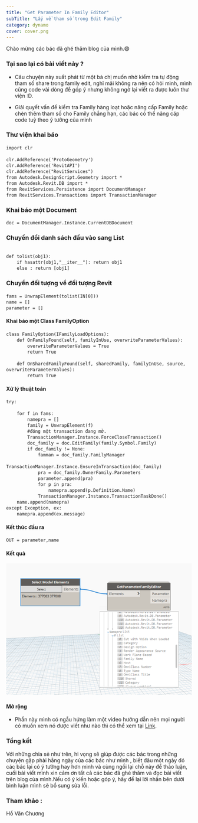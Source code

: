 ```yaml
---
title: "Get Parameter In Family Editor"
subTitle: "Lấy về tham số trong Edit Family"
category: dynamo
cover: cover.png
---
```


Chào mừng các bác đã ghé thăm blog của mình.😄

### Tại sao lại có bài viết này ?

- Câu chuyện này xuất phát từ một bà chị muốn nhờ kiểm tra tự động tham số share trong family edit, nghĩ mãi không ra nên có hỏi mình, mình cũng code vài dòng để góp ý nhưng không ngờ lại viết ra được luôn thư viện :D.

- Giải quyết vấn đề kiểm tra Family hàng loạt hoặc nâng cấp Family hoặc chèn thêm tham số cho Family chẳng hạn, các bác có thể nâng cáp code tuỳ theo ý tưởng của mình

### Thư viện khai báo

```
import clr

clr.AddReference('ProtoGeometry')
clr.AddReference('RevitAPI')
clr.AddReference("RevitServices")
from Autodesk.DesignScript.Geometry import *
from Autodesk.Revit.DB import *
from RevitServices.Persistence import DocumentManager
from RevitServices.Transactions import TransactionManager
```

### Khai báo một Document

```
doc = DocumentManager.Instance.CurrentDBDocument
```
### Chuyển đổi danh sách đầu vào sang List
```

def tolist(obj1):
    if hasattr(obj1,"__iter__"): return obj1
    else : return [obj1]

```
### Chuyển đối tượng về đối tượng Revit


```
fams = UnwrapElement(tolist(IN[0]))
name = []
parameter = []

```
#### Khai báo một Class FamilyOption

```
class FamilyOption(IFamilyLoadOptions):
    def OnFamilyFound(self, familyInUse, overwriteParameterValues):
        overwriteParameterValues = True
        return True

    def OnSharedFamilyFound(self, sharedFamily, familyInUse, source, overwriteParameterValues):
        return True

```

#### Xử lý thuật toán

```
try:

    for f in fams:
    	namepra = []
        family = UnwrapElement(f)
        #đóng một transaction đang mở.
        TransactionManager.Instance.ForceCloseTransaction()
        doc_family = doc.EditFamily(family.Symbol.Family)
        if doc_family != None:
            famman = doc_family.FamilyManager
            TransactionManager.Instance.EnsureInTransaction(doc_family)
            pra = doc_family.OwnerFamily.Parameters
            parameter.append(pra)
            for p in pra:
                namepra.append(p.Definition.Name)
            TransactionManager.Instance.TransactionTaskDone()
	name.append(namepra)
except Exception, ex:
    namepra.append(ex.message)

```


#### Kết thúc đầu ra

```
OUT = parameter,name
```

#### Kết quả 

![](pic/FamilyEditor001.png)

#### Mở rộng
- Phần này mình có ngẫu hứng làm một video hướng dẫn nên mọi người có muốn xem nó được viết như nào thì có thể xem tại <a href="https://www.youtube.com/watch?v=vTxzTM2m2do" target="_blank">Link</a>.
### Tổng kết
Với những chia sẻ như trên, hi vọng sẽ giúp được các bác trong những chuyện gặp phải hằng ngày của các bác như mình , biết đâu một ngày đó các bác lại có ý tưởng hay hơn mình và cùng ngồi lại chỗ này để thảo luận, cuối bài viết mình xin cảm ơn tất cả các bác đã ghé thăm và đọc bài viết trên blog của mình.Nếu có ý kiến hoặc góp ý, hãy để lại lời nhắn bên dưới bình luận mình sẽ bổ sung sửa lỗi.
### Tham khảo :
Hồ Văn Chương